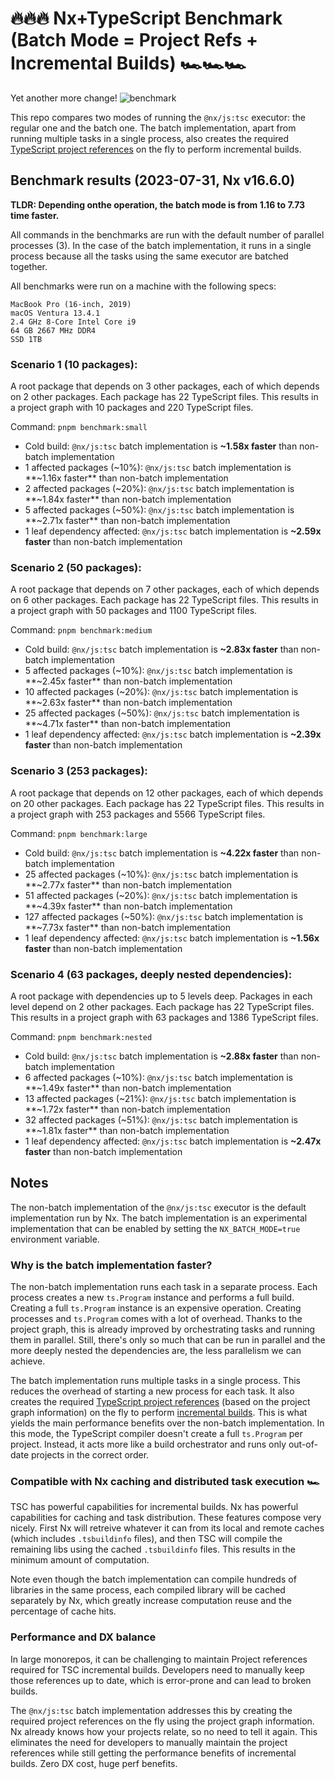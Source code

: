# 🔥🔥🔥 Nx+TypeScript Benchmark (Batch Mode = Project Refs + Incremental Builds) 🏎️🏎️🏎️
Yet another more change!
![benchmark](./assets/ts-benchmark.gif)

This repo compares two modes of running the `@nx/js:tsc` executor: the regular one and the batch one. The batch implementation, apart from running multiple tasks in a single process, also creates the required [TypeScript project references](https://www.typescriptlang.org/docs/handbook/project-references.html) on the fly to perform incremental builds.


## Benchmark results (2023-07-31, Nx v16.6.0)

**TLDR: Depending onthe operation, the batch mode is from 1.16 to 7.73 time faster.**

All commands in the benchmarks are run with the default number of parallel processes (3). In the case of the batch implementation, it runs in a single process because all the tasks using the same executor are batched together.

All benchmarks were run on a machine with the following specs:

```
MacBook Pro (16-inch, 2019)
macOS Ventura 13.4.1
2.4 GHz 8-Core Intel Core i9
64 GB 2667 MHz DDR4
SSD 1TB
```

### Scenario 1 (10 packages):

A root package that depends on 3 other packages, each of which depends on 2 other packages. Each package has 22 TypeScript files. This results in a project graph with 10 packages and 220 TypeScript files.

Command: `pnpm benchmark:small`

- Cold build: `@nx/js:tsc` batch implementation is **~1.58x faster** than non-batch implementation
- 1 affected packages (~10%): `@nx/js:tsc` batch implementation is **~1.16x faster** than non-batch implementation
- 2 affected packages (~20%): `@nx/js:tsc` batch implementation is **~1.84x faster** than non-batch implementation
- 5 affected packages (~50%): `@nx/js:tsc` batch implementation is **~2.71x faster** than non-batch implementation
- 1 leaf dependency affected: `@nx/js:tsc` batch implementation is **~2.59x faster** than non-batch implementation

### Scenario 2 (50 packages):

A root package that depends on 7 other packages, each of which depends on 6 other packages. Each package has 22 TypeScript files. This results in a project graph with 50 packages and 1100 TypeScript files.

Command: `pnpm benchmark:medium`

- Cold build: `@nx/js:tsc` batch implementation is **~2.83x faster** than non-batch implementation
- 5 affected packages (~10%): `@nx/js:tsc` batch implementation is **~2.45x faster** than non-batch implementation
- 10 affected packages (~20%): `@nx/js:tsc` batch implementation is **~2.63x faster** than non-batch implementation
- 25 affected packages (~50%): `@nx/js:tsc` batch implementation is **~4.71x faster** than non-batch implementation
- 1 leaf dependency affected: `@nx/js:tsc` batch implementation is **~2.39x faster** than non-batch implementation

### Scenario 3 (253 packages):

A root package that depends on 12 other packages, each of which depends on 20 other packages. Each package has 22 TypeScript files. This results in a project graph with 253 packages and 5566 TypeScript files.

Command: `pnpm benchmark:large`

- Cold build: `@nx/js:tsc` batch implementation is **~4.22x faster** than non-batch implementation
- 25 affected packages (~10%): `@nx/js:tsc` batch implementation is **~2.77x faster** than non-batch implementation
- 51 affected packages (~20%): `@nx/js:tsc` batch implementation is **~4.39x faster** than non-batch implementation
- 127 affected packages (~50%): `@nx/js:tsc` batch implementation is **~7.73x faster** than non-batch implementation
- 1 leaf dependency affected: `@nx/js:tsc` batch implementation is **~1.56x faster** than non-batch implementation

### Scenario 4 (63 packages, deeply nested dependencies):

A root package with dependencies up to 5 levels deep. Packages in each level depend on 2 other packages. Each package has 22 TypeScript files. This results in a project graph with 63 packages and 1386 TypeScript files.

Command: `pnpm benchmark:nested`

- Cold build: `@nx/js:tsc` batch implementation is **~2.88x faster** than non-batch implementation
- 6 affected packages (~10%): `@nx/js:tsc` batch implementation is **~1.49x faster** than non-batch implementation
- 13 affected packages (~21%): `@nx/js:tsc` batch implementation is **~1.72x faster** than non-batch implementation
- 32 affected packages (~51%): `@nx/js:tsc` batch implementation is **~1.81x faster** than non-batch implementation
- 1 leaf dependency affected: `@nx/js:tsc` batch implementation is **~2.47x faster** than non-batch implementation



## Notes

The non-batch implementation of the `@nx/js:tsc` executor is the default implementation run by Nx. The batch implementation is an experimental implementation that can be enabled by setting the `NX_BATCH_MODE=true` environment variable.

### Why is the batch implementation faster?

The non-batch implementation runs each task in a separate process. Each process creates a new `ts.Program` instance and performs a full build. Creating a full `ts.Program` instance is an expensive operation. Creating processes and `ts.Program` comes with a lot of overhead. Thanks to the project graph, this is already improved by orchestrating tasks and running them in parallel. Still, there's only so much that can be run in parallel and the more deeply nested the dependencies are, the less parallelism we can achieve.

The batch implementation runs multiple tasks in a single process. This reduces the overhead of starting a new process for each task. It also creates the required [TypeScript project references](https://www.typescriptlang.org/docs/handbook/project-references.html) (based on the project graph information) on the fly to perform [incremental builds](https://www.typescriptlang.org/docs/handbook/project-references.html#build-mode-for-typescript). This is what yields the main performance benefits over the non-batch implementation. In this mode, the TypeScript compiler doesn't create a full `ts.Program` per project. Instead, it acts more like a build orchestrator and runs only out-of-date projects in the correct order.

### Compatible with Nx caching and distributed task execution 🏎️

TSC has powerful capabilities for incremental builds. Nx has powerful capabilities for caching and task distribution. These features compose very nicely. First Nx will retreive whatever it can from its local and remote caches (which includes `.tsbuildinfo` files), and then TSC will compile the remaining libs using the cached `.tsbuildinfo` files. This results in the minimum amount of computation.

Note even though the batch implementation can compile hundreds of libraries in the same process, each compiled library will be cached separately by Nx, which greatly increase computation reuse and the percentage of cache hits.

### Performance and DX balance

In large monorepos, it can be challenging to maintain Project references required for TSC incremental builds. Developers need to manually keep those references up to date, which is error-prone and can lead to broken builds.

The `@nx/js:tsc` batch implementation addresses this by creating the required project references on the fly using the project graph information. Nx already knows how your projects relate, so no need to tell it again. This eliminates the need for developers to manually maintain the project references while still getting the performance benefits of incremental builds. Zero DX cost, huge perf benefits. 
